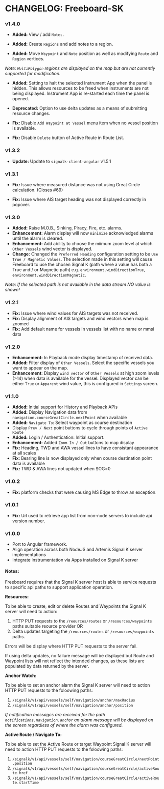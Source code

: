 # CHANGELOG: Freeboard-SK

### v1.4.0

- **Added:** View / add `Notes`.

- **Added:** Create `Regions` and add notes to a region.

- **Added:** Move `Waypoint` and `Note` position as well as modifying `Route` and `Region` vertices. 

_Note: `MultiPolygon` regions are displayed on the map but are not currently supported for modification._

- **Added:** Setting to halt the selected Instrument App when the panel is hidden. This allows
resources to be freed when instruments are not being displayed. Instrument App is re-started 
each time the panel is opened.

- **Deprecated:** Option to use delta updates as a means of submitting resource changes.

- **Fix:** Disable `Add Waypoint at Vessel` menu item when no vessel position is available.

- **Fix:** Disable `Delete` button of Active Route in Route List.


### v1.3.2

- **Update:** Update to `signalk-client-angular` v1.5.1


### v1.3.1

- **Fix:** Issue where measured distance was not using Great Circle calculation. (Closes #69)

- **Fix:** Issue where AIS target heading was not displayed correctly in popover.


### v1.3.0

- **Added:** Raise M.O.B., Sinking, Piracy, Fire, etc. alarms.
- **Enhancement:** Alarm display will now `minimize` acknowledged alarms until the alarm is cleared.
- **Enhancement:** Add ability to choose the miimum zoom level at which `Other Vessels` wind vector is displayed.
- **Change:** Changed the `Preferred Heading` configuration setting to be `Use True / Magnetic Values`. The selection made in this setting will cause Freeboard to use the chosen Signal K (path where a value has both a True and / or Magnetic path) e.g. `environment.windDirectionTrue`,  `environment.windDirectionMagnetic`. 

_Note: If the selected path is not available in the data stream NO value is shown!_

### v1.2.1

- **Fix:** Issue where wind values for AIS targets was not received.
- **Fix:** Display alignment of AIS targets and wind vectors when map is zoomed
- **Fix:** Add default name for vessels in vessels list with no name or mmsi data


### v1.2.0

- **Enhancement:** In Playback mode display timestamp of received data.
- **Added:** Filter display of `Other Vessels`. Select the specific vessels you want to appear on the map.
- **Enhancement:** Display `wind vector` of `Other Vessels` at high zoom levels (>14) when data is available for the vessel. Displayed vector can be either `True` or `Apparent` wind value, this is configured in `Settings` screen.

### v1.1.0

- **Added:** Initial support for History and Playback APIs
- **Added:** Display Navigation data from `navigation.courseGreatCircle.nextPoint` when available
- **Added:** `Navigate To`: Select waypoint as course destination
- Display `Prev / Next` point buttons to cycle through points of `Active Route`
- **Added:** Login / Authentication: Initial support.
- **Enhancement:** Added `Zoom In / Out` buttons to map display
- **Fix:** Heading, TWD and AWA vessel lines to have consistant appearance at all scales
- **Fix**: Bearing line is now displayed only when course destination point data is available
- **Fix:** TWD & AWA lines not updated when SOG=0

### v1.0.2

- **Fix:** platform checks that were causing MS Edge to throw an exception.

### v1.0.1

- **Fix:** Url used to retrieve app list from non-node servers to include api version number.

### v1.0.0

- Port to Angular framework.
- Align operation across both NodeJS and Artemis Signal K server implementations
- Integrate instrumentation via Apps installed on Signal K server


#### Notes:

Freeboard requires that the Signal K server host is able to service requests to specific api paths to support application operation.

**Resources:**

To be able to create, edit or delete Routes and Waypoints the Signal K server will need to action:

1. HTTP PUT requests to the `/reources/routes` or `/resources/waypoints` paths suitable reource provider  OR
2. Delta updates targeting the `/reources/routes` or `/resources/waypoints` paths.

Errors will be display where HTTP PUT requests to the server fail.

If using delta updates, no failure message will be displayed but Route and Waypoint lists will not reflect the intended changes, as these lists are populated by data returned by the server.

**Anchor Watch:**

To be able to set an anchor alarm the Signal K server will need to action HTTP PUT requests to the foloowing paths:
1. `/signalk/v1/api/vessels/self/navigation/anchor/maxRadius` 
2. `/signalk/v1/api/vessels/self/navigation/anchor/position` 

*If notification messages are received for the path `notifications.navigation.anchor` an alarm message will be displayed on the screen regardless of where the alarm was configured.*

**Active Route / Navigate To:**

To be able to set the Active Route or target Waypoint Signal K server will need to action HTTP PUT requests to the foloowing paths:
1. `/signalk/v1/api/vessels/self/navigation/courseGreatCircle/nextPoint.position` 
2. `/signalk/v1/api/vessels/self/navigation/courseGreatCircle/activeRoute.href` 
3. `/signalk/v1/api/vessels/self/navigation/courseGreatCircle/activeRoute.startTime` 

